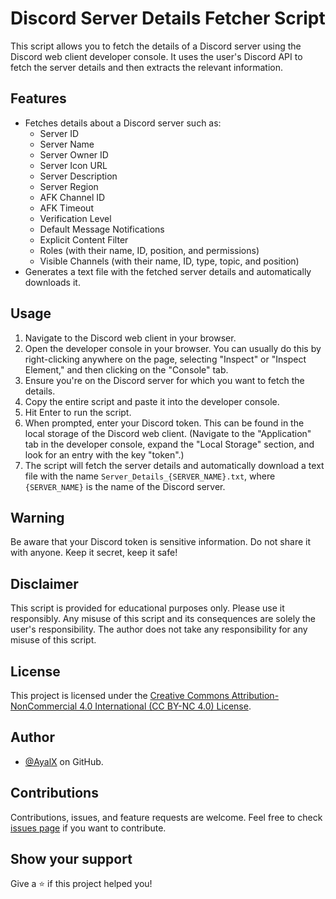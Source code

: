# Discord Server Details Fetcher Script

This script allows you to fetch the details of a Discord server using the Discord web client developer console. It uses the user's Discord API to fetch the server details and then extracts the relevant information.

## Features

- Fetches details about a Discord server such as:
  - Server ID
  - Server Name
  - Server Owner ID
  - Server Icon URL
  - Server Description
  - Server Region
  - AFK Channel ID
  - AFK Timeout
  - Verification Level
  - Default Message Notifications
  - Explicit Content Filter
  - Roles (with their name, ID, position, and permissions)
  - Visible Channels (with their name, ID, type, topic, and position)
- Generates a text file with the fetched server details and automatically downloads it.

## Usage

1. Navigate to the Discord web client in your browser.
2. Open the developer console in your browser. You can usually do this by right-clicking anywhere on the page, selecting "Inspect" or "Inspect Element," and then clicking on the "Console" tab.
3. Ensure you're on the Discord server for which you want to fetch the details.
4. Copy the entire script and paste it into the developer console.
5. Hit Enter to run the script.
6. When prompted, enter your Discord token. This can be found in the local storage of the Discord web client. (Navigate to the "Application" tab in the developer console, expand the "Local Storage" section, and look for an entry with the key "token".)
7. The script will fetch the server details and automatically download a text file with the name `Server_Details_{SERVER_NAME}.txt`, where `{SERVER_NAME}` is the name of the Discord server.

## Warning
Be aware that your Discord token is sensitive information. Do not share it with anyone. Keep it secret, keep it safe!

## Disclaimer
This script is provided for educational purposes only. Please use it responsibly. Any misuse of this script and its consequences are solely the user's responsibility. The author does not take any responsibility for any misuse of this script.

## License
This project is licensed under the [Creative Commons Attribution-NonCommercial 4.0 International (CC BY-NC 4.0) License](LICENSE.md).

## Author
- [@AyalX](https://github.com/AyalX) on GitHub.

## Contributions
Contributions, issues, and feature requests are welcome. Feel free to check [issues page](https://github.com/AyalX/discord-server-info/issues) if you want to contribute.

## Show your support
Give a ⭐️ if this project helped you!
